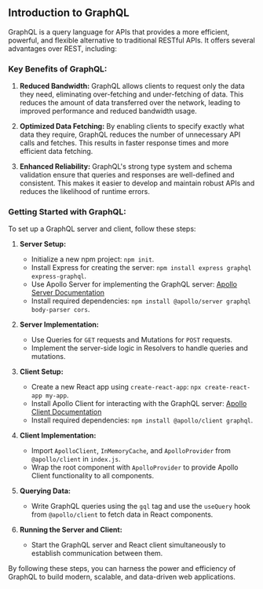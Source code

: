 ## Introduction to GraphQL

GraphQL is a query language for APIs that provides a more efficient, powerful, and flexible alternative to traditional RESTful APIs. It offers several advantages over REST, including:

### Key Benefits of GraphQL:

1. **Reduced Bandwidth:** GraphQL allows clients to request only the data they need, eliminating over-fetching and under-fetching of data. This reduces the amount of data transferred over the network, leading to improved performance and reduced bandwidth usage.

2. **Optimized Data Fetching:** By enabling clients to specify exactly what data they require, GraphQL reduces the number of unnecessary API calls and fetches. This results in faster response times and more efficient data fetching.

3. **Enhanced Reliability:** GraphQL's strong type system and schema validation ensure that queries and responses are well-defined and consistent. This makes it easier to develop and maintain robust APIs and reduces the likelihood of runtime errors.

### Getting Started with GraphQL:

To set up a GraphQL server and client, follow these steps:

1. **Server Setup:**
   - Initialize a new npm project: `npm init`.
   - Install Express for creating the server: `npm install express graphql express-graphql`.
   - Use Apollo Server for implementing the GraphQL server: [Apollo Server Documentation](https://www.apollographql.com/docs/apollo-server/)
   - Install required dependencies: `npm install @apollo/server graphql body-parser cors`.

2. **Server Implementation:**
   - Use Queries for `GET` requests and Mutations for `POST` requests.
   - Implement the server-side logic in Resolvers to handle queries and mutations.

3. **Client Setup:**
   - Create a new React app using `create-react-app`: `npx create-react-app my-app`.
   - Install Apollo Client for interacting with the GraphQL server: [Apollo Client Documentation](https://www.apollographql.com/docs/react/get-started)
   - Install required dependencies: `npm install @apollo/client graphql`.

4. **Client Implementation:**
   - Import `ApolloClient`, `InMemoryCache`, and `ApolloProvider` from `@apollo/client` in `index.js`.
   - Wrap the root component with `ApolloProvider` to provide Apollo Client functionality to all components.

5. **Querying Data:**
   - Write GraphQL queries using the `gql` tag and use the `useQuery` hook from `@apollo/client` to fetch data in React components.

6. **Running the Server and Client:**
   - Start the GraphQL server and React client simultaneously to establish communication between them.

By following these steps, you can harness the power and efficiency of GraphQL to build modern, scalable, and data-driven web applications.
